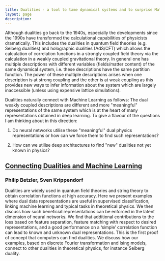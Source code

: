 ```yaml
---
title: Dualities - a tool to tame dynamical systems and to surprise Mathematicians
layout: page
description:
---
```

Although dualities go back to the 1940s, especially the developments since the 1990s have transformed the calculational capabilities of physicists dramatically. This includes the dualities in quantum field theories (e.g. Seiberg dualities) and holographic dualities (AdS/CFT) which allows the calculation of correlation functions in a strongly coupled field theory via the calculation in a weakly coupled gravitational theory. In general one has multiple descriptions with different variables (fields/matter content) of the same dynamical system, i.e. these descriptions have the same partition function. The power of these multiple descriptions arises when one description is at strong coupling and the other is at weak coupling as this provides new ways to infer information about the system which are largely inaccessible (unless using expensive lattice simulations).

Dualities naturally connect with Machine Learning as follows: The dual weakly coupled descriptions are different and more "meaningful" representations of the same system which is at the heart of many representations obtained in deep learning. To give a flavour of the questions I am thinking about in this direction:

1. Do neural networks utilise these "meaningful" dual physics representations or how can we force them to find such representations?

2. How can we utilise deep architectures to find "new" dualities not yet known in physics?


## [Connecting Dualities and Machine Learning](https://arxiv.org/abs/2002.05169)
### Philip Betzler, Sven Krippendorf

Dualities are widely used in quantum field theories and string theory to obtain correlation functions at high accuracy. Here we present examples where dual data representations are useful in supervised classification, linking machine learning and typical tasks in theoretical physics. We then discuss how such beneficial representations can be enforced in the latent dimension of neural networks. We find that additional contributions to the loss based on feature separation, feature matching with respect to desired representations, and a good performance on a ‘simple’ correlation function can lead to known and unknown dual representations. This is the first proof of concept that computers can find dualities. We discuss how our examples, based on discrete Fourier transformation and Ising models, connect to other dualities in theoretical physics, for instance Seiberg duality.
